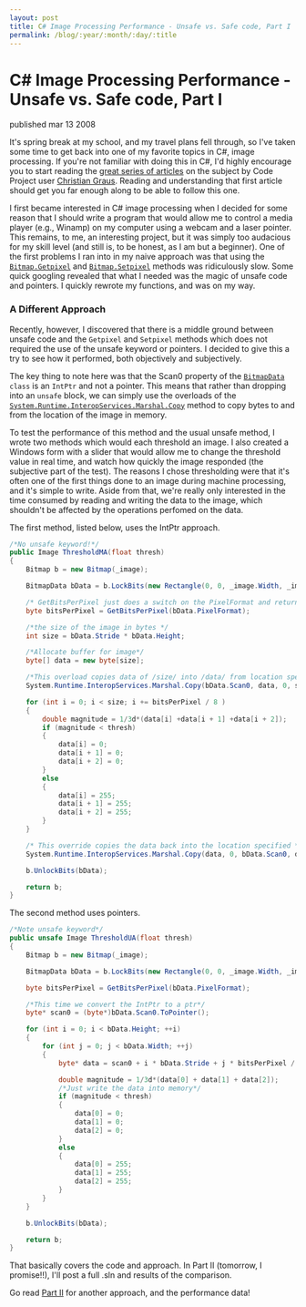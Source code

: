 ```yaml
---
layout: post
title: C# Image Processing Performance - Unsafe vs. Safe code, Part I
permalink: /blog/:year/:month/:day/:title
---
```


# C# Image Processing Performance - Unsafe vs. Safe code, Part I

<span class="pubdate">published mar 13 2008</span>

It's spring break at my school, and my travel plans fell through, so I've taken some time to get back into one of my favorite topics in C#, image processing. If you're not familiar with doing this in C#, I'd highly encourage you to start reading the <a href="http://www.codeproject.com/KB/GDI-plus/csharpgraphicfilters11.aspx">great series of articles</a> on the subject by Code Project user <a href="http://www.codeproject.com/script/Articles/MemberArticles.aspx?amid=6556">Christian Graus</a>. Reading and understanding that first article should get you far enough along to be able to follow this one.

I first became interested in C# image processing when I decided for some reason that I should write a program that would allow me to control a media player (e.g., Winamp) on my computer using a webcam and a laser pointer. This remains, to me, an interesting project, but it was simply too audacious for my skill level (and still is, to be honest, as I am but a beginner). One of the first problems I ran into in my naive approach was that using the <code><a href="http://msdn2.microsoft.com/en-us/library/system.drawing.bitmap.getpixel.aspx">Bitmap.Getpixel</a></code> and <code><a href="msdn2.microsoft.com/en-us/library/system.drawing.bitmap.setpixel.aspx">Bitmap.Setpixel</a></code> methods was ridiculously slow. Some quick googling revealed that what I needed was the magic of unsafe code and pointers. I quickly rewrote my functions, and was on my way.

<h3>A Different Approach</h3>
Recently, however, I discovered that there is a middle ground between unsafe code and the <code>Getpixel</code> and <code>Setpixel</code> methods which does not required the use of the unsafe keyword or pointers. I decided to give this a try to see how it performed, both objectively and subjectively.

The key thing to note here was that the Scan0 property of the <code><a href="http://msdn2.microsoft.com/en-us/library/system.drawing.imaging.bitmapdata.aspx">BitmapData</a> class</code> is an <code>IntPtr</code> and not a pointer. This means that rather than dropping into an <code>unsafe</code> block, we can simply use the overloads of the <code><a href="http://msdn2.microsoft.com/en-us/library/system.runtime.interopservices.marshal.copy.aspx">System.Runtime.InteropServices.Marshal.Copy</a></code> method to copy bytes to and from the location of the image in memory.

To test the performance of this method and the usual unsafe method, I wrote two methods which would each threshold an image. I also created a Windows form with a slider that would allow me to change the threshold value in real time, and watch how quickly the image responded (the subjective part of the test). The reasons I chose thresholding were that it's often one of the first things done to an image during machine processing,  and it's simple to write. Aside from that, we're really only interested in the time consumed by reading and writing the data to the image, which shouldn't be affected by the operations perfomed on the data.

The first method, listed below, uses the IntPtr approach.

```csharp
/*No unsafe keyword!*/
public Image ThresholdMA(float thresh)
{
	Bitmap b = new Bitmap(_image);

	BitmapData bData = b.LockBits(new Rectangle(0, 0, _image.Width, _image.Height), ImageLockMode.ReadWrite, b.PixelFormat);

	/* GetBitsPerPixel just does a switch on the PixelFormat and returns the number */
	byte bitsPerPixel = GetBitsPerPixel(bData.PixelFormat);

	/*the size of the image in bytes */
	int size = bData.Stride * bData.Height;

	/*Allocate buffer for image*/
	byte[] data = new byte[size];

	/*This overload copies data of /size/ into /data/ from location specified (/Scan0/)*/
	System.Runtime.InteropServices.Marshal.Copy(bData.Scan0, data, 0, size);

	for (int i = 0; i < size; i += bitsPerPixel / 8 )
	{
		double magnitude = 1/3d*(data[i] +data[i + 1] +data[i + 2]);
		if (magnitude < thresh)
		{
			data[i] = 0;
			data[i + 1] = 0;
			data[i + 2] = 0;
		}
		else
		{
			data[i] = 255;
			data[i + 1] = 255;
			data[i + 2] = 255;
		}
	}

	/* This override copies the data back into the location specified */
	System.Runtime.InteropServices.Marshal.Copy(data, 0, bData.Scan0, data.Length);

	b.UnlockBits(bData);

	return b;
}
```

The second method uses pointers.

```csharp
/*Note unsafe keyword*/
public unsafe Image ThresholdUA(float thresh)
{
	Bitmap b = new Bitmap(_image);

	BitmapData bData = b.LockBits(new Rectangle(0, 0, _image.Width, _image.Height), ImageLockMode.ReadWrite, b.PixelFormat);

	byte bitsPerPixel = GetBitsPerPixel(bData.PixelFormat);

	/*This time we convert the IntPtr to a ptr*/
	byte* scan0 = (byte*)bData.Scan0.ToPointer();

	for (int i = 0; i < bData.Height; ++i)
	{
		for (int j = 0; j < bData.Width; ++j)
		{
			byte* data = scan0 + i * bData.Stride + j * bitsPerPixel / 8;

			double magnitude = 1/3d*(data[0] + data[1] + data[2]);
			/*Just write the data into memory*/
			if (magnitude < thresh)
			{
				data[0] = 0;
				data[1] = 0;
				data[2] = 0;
			}
			else
			{
				data[0] = 255;
				data[1] = 255;
				data[2] = 255;
			}
		}
	}

	b.UnlockBits(bData);

	return b;
}
```


That basically covers the code and approach. In Part II (tomorrow, I promise!!), I'll post a full .sln and results of the comparison.

Go read [Part II](/blog/2008/03/14/c-image-processing-performance-unsafe-vs-safe-code-part-ii) for another approach, and the performance data!
